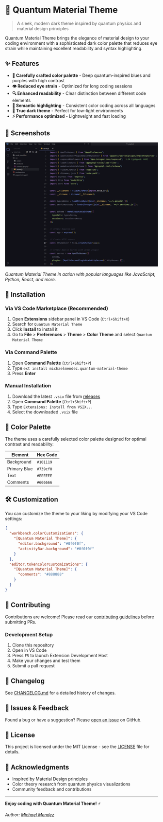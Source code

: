 # 🌌 Quantum Material Theme

> A sleek, modern dark theme inspired by quantum physics and material design principles

Quantum Material Theme brings the elegance of material design to your coding environment with a sophisticated dark color palette that reduces eye strain while maintaining excellent readability and syntax highlighting.

## ✨ Features

- **🎨 Carefully crafted color palette** - Deep quantum-inspired blues and purples with high contrast
- **👁️ Reduced eye strain** - Optimized for long coding sessions
- **🔍 Enhanced readability** - Clear distinction between different code elements
- **🎯 Semantic highlighting** - Consistent color coding across all languages
- **🌙 True dark theme** - Perfect for low-light environments
- **⚡ Performance optimized** - Lightweight and fast loading

## 📸 Screenshots

![Quantum Material Theme Preview](https://raw.githubusercontent.com/michaelmendez/quantum-material-theme/main/sample.png)

*Quantum Material Theme in action with popular languages like JavaScript, Python, React, and more.*

## 🚀 Installation

### Via VS Code Marketplace (Recommended)

1. Open **Extensions** sidebar panel in VS Code (`Ctrl+Shift+X`)
2. Search for `Quantum Material Theme`
3. Click **Install** to install it
4. Go to **File** > **Preferences** > **Theme** > **Color Theme** and select `Quantum Material Theme`

### Via Command Palette

1. Open **Command Palette** (`Ctrl+Shift+P`)
2. Type `ext install michaelmendez.quantum-material-theme`
3. Press **Enter**

### Manual Installation

1. Download the latest `.vsix` file from [releases](https://github.com/michaelmendez/quantum-material-theme/releases)
2. Open **Command Palette** (`Ctrl+Shift+P`)
3. Type `Extensions: Install from VSIX...`
4. Select the downloaded `.vsix` file

## 🎨 Color Palette

The theme uses a carefully selected color palette designed for optimal contrast and readability:

| Element | Hex Code |
|---------|----------|
| Background | `#101119` |
| Primary Blue | `#739cf0` |
| Text | `#EEEEEE` |
| Comments | `#666666` |

## 🛠️ Customization

You can customize the theme to your liking by modifying your VS Code settings:

```json
{
  "workbench.colorCustomizations": {
    "[Quantum Material Theme]": {
      "editor.background": "#0f0f0f",
      "activityBar.background": "#0f0f0f"
    }
  },
  "editor.tokenColorCustomizations": {
    "[Quantum Material Theme]": {
      "comments": "#888888"
    }
  }
}
```

## 🤝 Contributing

Contributions are welcome! Please read our [contributing guidelines](CONTRIBUTING.md) before submitting PRs.

### Development Setup

1. Clone this repository
2. Open in VS Code
3. Press `F5` to launch Extension Development Host
4. Make your changes and test them
5. Submit a pull request

## 📝 Changelog

See [CHANGELOG.md](CHANGELOG.md) for a detailed history of changes.

## 🐛 Issues & Feedback

Found a bug or have a suggestion? Please [open an issue](https://github.com/michaelmendez/quantum-material-theme/issues) on GitHub.

## 📄 License

This project is licensed under the MIT License - see the [LICENSE](LICENSE) file for details.

## 🙏 Acknowledgments

- Inspired by Material Design principles
- Color theory research from quantum physics visualizations
- Community feedback and contributions

---

**Enjoy coding with Quantum Material Theme!** ⚡

*Author: [Michael Mendez](https://github.com/michaelmendez)*
